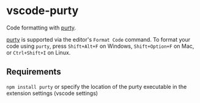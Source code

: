 # vscode-purty

Code formatting with [purty](https://gitlab.com/joneshf/purty).

[purty](https://gitlab.com/joneshf/purty) is supported via the editor's `Format Code` command. To format your code using `purty`, press `Shift+Alt+F` on Windows, `Shift+Option+F` on Mac, or `Ctrl+Shift+I` on Linux.

## Requirements

`npm install purty` or specify the location of the purty executable in the extension settings (vscode settings)
